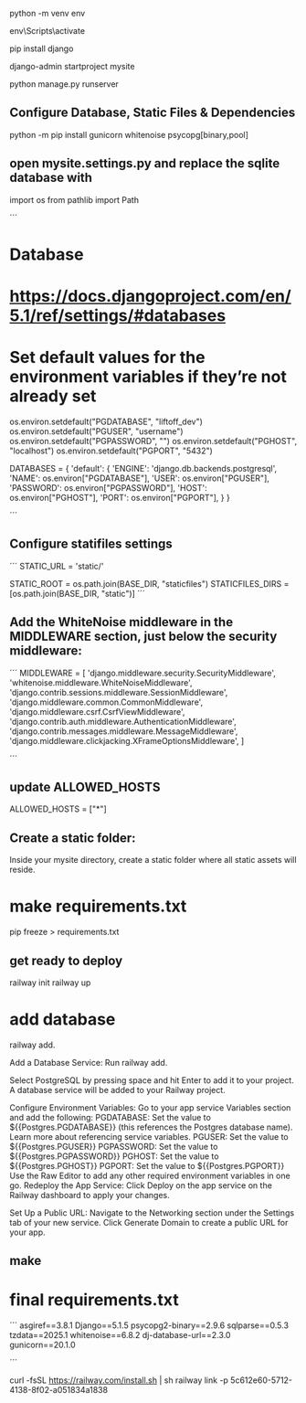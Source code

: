 python -m venv env

env\Scripts\activate

pip install django

django-admin startproject mysite

python manage.py runserver


## Configure Database, Static Files & Dependencies

python -m pip install gunicorn whitenoise psycopg[binary,pool]


## open mysite.settings.py and replace the sqlite database with

import os
from pathlib import Path


´´´
# Database
# https://docs.djangoproject.com/en/5.1/ref/settings/#databases

# Set default values for the environment variables if they’re not already set
os.environ.setdefault("PGDATABASE", "liftoff_dev")
os.environ.setdefault("PGUSER", "username")
os.environ.setdefault("PGPASSWORD", "")
os.environ.setdefault("PGHOST", "localhost")
os.environ.setdefault("PGPORT", "5432")

DATABASES = {
    'default': {
        'ENGINE': 'django.db.backends.postgresql',
        'NAME': os.environ["PGDATABASE"],
        'USER': os.environ["PGUSER"],
        'PASSWORD': os.environ["PGPASSWORD"],
        'HOST': os.environ["PGHOST"],
        'PORT': os.environ["PGPORT"],
    }
}

´´´

## Configure statifiles settings

´´´
STATIC_URL = 'static/'

STATIC_ROOT = os.path.join(BASE_DIR, "staticfiles")
STATICFILES_DIRS = [os.path.join(BASE_DIR, "static")]
´´´


## Add the WhiteNoise middleware in the MIDDLEWARE section, just below the security middleware:

´´´
MIDDLEWARE = [
    'django.middleware.security.SecurityMiddleware',
    'whitenoise.middleware.WhiteNoiseMiddleware',
    'django.contrib.sessions.middleware.SessionMiddleware',
    'django.middleware.common.CommonMiddleware',
    'django.middleware.csrf.CsrfViewMiddleware',
    'django.contrib.auth.middleware.AuthenticationMiddleware',
    'django.contrib.messages.middleware.MessageMiddleware',
    'django.middleware.clickjacking.XFrameOptionsMiddleware',
]

´´´

## update ALLOWED_HOSTS

ALLOWED_HOSTS = ["*"]


## Create a static folder:
Inside your mysite directory, create a static folder where all static assets will reside.


# make requirements.txt

pip freeze > requirements.txt



## get ready to deploy

railway init
railway up

# add database
railway add.


Add a Database Service:
Run railway add.

Select PostgreSQL by pressing space and hit Enter to add it to your project.
A database service will be added to your Railway project.



Configure Environment Variables:
Go to your app service Variables section and add the following:
PGDATABASE: Set the value to ${{Postgres.PGDATABASE}} (this references the Postgres database name). Learn more about referencing service variables.
PGUSER: Set the value to ${{Postgres.PGUSER}}
PGPASSWORD: Set the value to ${{Postgres.PGPASSWORD}}
PGHOST: Set the value to ${{Postgres.PGHOST}}
PGPORT: Set the value to ${{Postgres.PGPORT}}
Use the Raw Editor to add any other required environment variables in one go.
Redeploy the App Service:
Click Deploy on the app service on the Railway dashboard to apply your changes.


Set Up a Public URL:
Navigate to the Networking section under the Settings tab of your new service.
Click Generate Domain to create a public URL for your app.




## make 


# final requirements.txt 



´´´
asgiref==3.8.1
Django==5.1.5
psycopg2-binary==2.9.6
sqlparse==0.5.3
tzdata==2025.1
whitenoise==6.8.2
dj-database-url==2.3.0
gunicorn==20.1.0

´´´

curl -fsSL https://railway.com/install.sh | sh
railway link -p 5c612e60-5712-4138-8f02-a051834a1838









